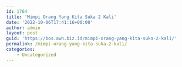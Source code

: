 ```yaml
---
id: 1764
title: 'Mimpi Orang Yang Kita Suka 2 Kali'
date: '2022-10-06T17:41:16+00:00'
author: admin
layout: post
guid: 'https://bos.awn.biz.id/mimpi-orang-yang-kita-suka-2-kali/'
permalink: /mimpi-orang-yang-kita-suka-2-kali/
categories:
    - Uncategorized
---
```


